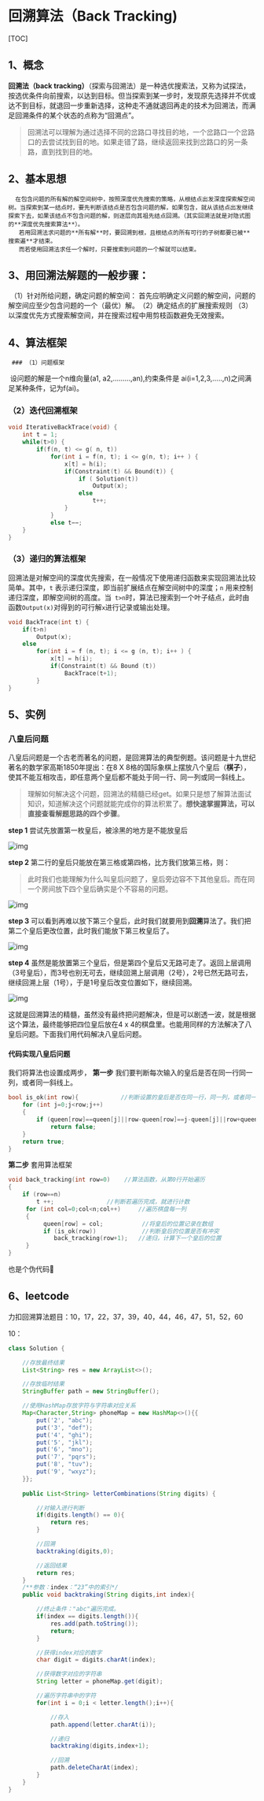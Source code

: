 # 回溯算法（Back Tracking)

[TOC]

## 1、概念

**回溯法（back tracking）**（探索与回溯法）是一种选优搜索法，又称为试探法，按选优条件向前搜索，以达到目标。但当探索到某一步时，发现原先选择并不优或达不到目标，就退回一步重新选择，这种走不通就退回再走的技术为回溯法，而满足回溯条件的某个状态的点称为“回溯点”。

> 回溯法可以理解为通过选择不同的岔路口寻找目的地，一个岔路口一个岔路口的去尝试找到目的地。如果走错了路，继续返回来找到岔路口的另一条路，直到找到目的地。

## 2、基本思想

 	  在包含问题的所有解的解空间树中，按照深度优先搜索的策略，从根结点出发深度探索解空间树。当探索到某一结点时，要先判断该结点是否包含问题的解，如果包含，就从该结点出发继续探索下去，如果该结点不包含问题的解，则逐层向其祖先结点回溯。（其实回溯法就是对隐式图的**深度优先搜索算法**）。
       若用回溯法求问题的**所有解**时，要回溯到根，且根结点的所有可行的子树都要已被**搜索遍**才结束。
       而若使用回溯法求任一个解时，只要搜索到问题的一个解就可以结束。

## 3、用回溯法解题的一般步骤：
​    （1）针对所给问题，确定问题的解空间：
​            首先应明确定义问题的解空间，问题的解空间应至少包含问题的一个（最优）解。
​    （2）确定结点的扩展搜索规则
​    （3）以深度优先方式搜索解空间，并在搜索过程中用剪枝函数避免无效搜索。

## 4、算法框架

     ### （1）问题框架

​      设问题的解是一个n维向量(a1, a2,………,an),约束条件是 ai(i=1,2,3,…..,n)之间满足某种条件，记为f(ai)。

   ### （2）迭代回溯框架

```C
void IterativeBackTrace(void) {
    int t = 1;
    while(t>0) {
        if(f(n, t) <= g( n, t))
            for(int i = f(n, t); i <= g(n, t); i++ ) {
                x[t] = h(i);
                if(Constraint(t) && Bound(t)) {
                    if ( Solution(t))
                        Output(x);
                    else
                        t++;
                }
            }
            else t−−;
    }
}
```

### （3）递归的算法框架
​     回溯法是对解空间的深度优先搜索，在一般情况下使用递归函数来实现回溯法比较简单。其中，`t` 表示递归深度，即当前扩展结点在解空间树中的深度；`n` 用来控制递归深度，即解空间树的高度。当` t>n`时，算法已搜索到一个叶子结点，此时由函数`Output(x)`对得到的可行解`x`进行记录或输出处理。

```C
void BackTrace(int t) {
    if(t>n)
        Output(x);
    else
        for(int i = f (n, t); i <= g (n, t); i++ ) {
            x[t] = h(i);
            if(Constraint(t) && Bound (t))
                BackTrace(t+1);
        }
}
```

## 5、实例

### 八皇后问题

八皇后问题是一个古老而著名的问题，是回溯算法的典型例题。该问题是十九世纪著名的数学家高斯1850年提出：在8 X 8格的国际象棋上摆放八个皇后（**棋子**），使其不能互相攻击，即任意两个皇后都不能处于同一行、同一列或同一斜线上。

> 理解如何解决这个问题，回溯法的精髓已经get。如果只是想了解算法面试知识，知道解决这个问题就能完成你的算法积累了。**想快速掌握算法，可以直接查看解题思路的四个步骤**。

**step 1**
尝试先放置第一枚皇后，被涂黑的地方是不能放皇后

![img](https://pic3.zhimg.com/80/v2-bde25f03b5a86cc6ca47ee03fd171c9e_1440w.jpg)

**step 2**
第二行的皇后只能放在第三格或第四格，比方我们放第三格，则：

> 此时我们也能理解为什么叫皇后问题了，皇后旁边容不下其他皇后。而在同一个房间放下四个皇后确实是个不容易的问题。

![img](https://pic2.zhimg.com/80/v2-40654679a56af2cd9282b9ae60d4c641_1440w.jpg)

**step 3**
可以看到再难以放下第三个皇后，此时我们就要用到**回溯**算法了。我们把第二个皇后更改位置，此时我们能放下第三枚皇后了。

![img](https://pic1.zhimg.com/80/v2-b810b81e8843c11e30e62277ddde1b4c_1440w.jpg)

**step 4**
虽然是能放置第三个皇后，但是第四个皇后又无路可走了。返回上层调用（3号皇后），而3号也别无可去，继续回溯上层调用（2号），2号已然无路可去，继续回溯上层（1号），于是1号皇后改变位置如下，继续回溯。

![img](https://pic2.zhimg.com/80/v2-a22c5c4152b4b8b488555be294837f39_1440w.jpg)

这就是回溯算法的精髓，虽然没有最终把问题解决，但是可以剧透一波，就是根据这个算法，最终能够把四位皇后放在4 x 4的棋盘里。也能用同样的方法解决了八皇后问题。下面我们用代码解决八皇后问题。

#### 代码实现八皇后问题

我们将算法也设置成两步，
**第一步** 我们要判断每次输入的皇后是否在同一行同一列，或者同一斜线上。

```C
bool is_ok(int row){            //判断设置的皇后是否在同一行，同一列，或者同一斜线上
    for (int j=0;j<row;j++)
    {
        if (queen[row]==queen[j]||row-queen[row]==j-queen[j]||row+queen[row]==j+queen[j])
            return false;       
    }
    return true;
}
```

**第二步** 套用算法框架

```C
void back_tracking(int row=0)    //算法函数，从第0行开始遍历
{
    if (row==n)
        t ++;               //判断若遍历完成，就进行计数     
     for (int col=0;col<n;col++)     //遍历棋盘每一列
     {
          queen[row] = col;           //将皇后的位置记录在数组
          if (is_ok(row))             //判断皇后的位置是否有冲突
             back_tracking(row+1);   //递归，计算下一个皇后的位置
     }
}
```

也是个伪代码🥱

## 6、leetcode

力扣回溯算法题目：10，17，22，37，39，40，44，46，47，51，52，60

10：

```java
class Solution {

    //存放最终结果
    List<String> res = new ArrayList<>();

    //存放临时结果
    StringBuffer path = new StringBuffer();

    //使用HashMap存放字符与字符串对应关系
    Map<Character,String> phoneMap = new HashMap<>(){{
        put('2', "abc");
        put('3', "def");
        put('4', "ghi");
        put('5', "jkl");
        put('6', "mno");
        put('7', "pqrs");
        put('8', "tuv");
        put('9', "wxyz");
    }};
    
    public List<String> letterCombinations(String digits) {

        //对输入进行判断
        if(digits.length() == 0){
            return res;
        }

        //回溯
        backtraking(digits,0);

        //返回结果
        return res;
    }
    /**参数：index：“23”中的索引*/
    public void backtraking(String digits,int index){

        //终止条件："abc"遍历完成。
        if(index == digits.length()){
            res.add(path.toString());
            return;
        }

        //获得index对应的数字
        char digit = digits.charAt(index);

        //获得数字对应的字符串
        String letter = phoneMap.get(digit);

        //遍历字符串中的字符
        for(int i = 0;i < letter.length();i++){

            //存入
            path.append(letter.charAt(i));

            //递归
            backtraking(digits,index+1);

            //回溯
            path.deleteCharAt(index);
        }
    }
}

```

